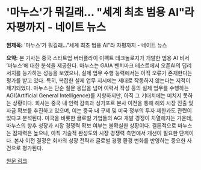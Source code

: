 # '마누스'가 뭐길래… "세계 최초 범용 AI"라 자평까지 - 네이트 뉴스

**원제목:** '마누스'가 뭐길래…&quot;세계 최초 범용 AI&quot;라 자평까지 - 네이트 뉴스

**요약:** 본 기사는 중국 스타트업 버터플라이 이펙트 테크놀로지가 개발한 범용 AI 비서 ‘마누스’에 대한 분석을 제공한다. 마누스는 GAIA 벤치마크 테스트에서 오픈AI의 딥리서치를 능가하는 성능을 보였으나, 실제 업무 수행 능력에서는 아직 오류가 존재한다는 평가를 받고 있다.  특히, 복잡한 실제 업무 지시에는 제대로 작동하지 않는다는 지적이 제기되었다.  마누스는 단순 질문 응답을 넘어 이력서 작성 등의 실제 업무를 수행하는 AGI(Artificial General Intelligence)를 지향하지만, 아직 그 기대치에는 미치지 못하는 상황이다.  회사는 중국 내 인력 감축과 싱가포르 본사 이전을 통해 해외 시장 진출 및 자금 확보를 추진하고 있으며, 이는 중국 내 규제 및 미국 정부의 투자 제한과도 관련이 있다고 분석된다.  미국을 비롯한 글로벌 기업들의 AGI 개발 경쟁이 치열해지는 가운데, 마누스의 향후 성장과 시장 경쟁력 확보 여부는 불확실한 상황이다.  결론적으로 마누스는 잠재력은 높으나, 아직 기술적 완성도와 시장 경쟁력 측면에서 개선이 필요한 단계이다.  본사 이전 결정은 회사의 성장 전략과 글로벌 경쟁 환경 변화를 반영하는 중요한 사건으로 평가된다.

[원문 링크](https://news.nate.com/view/20250724n33412)
